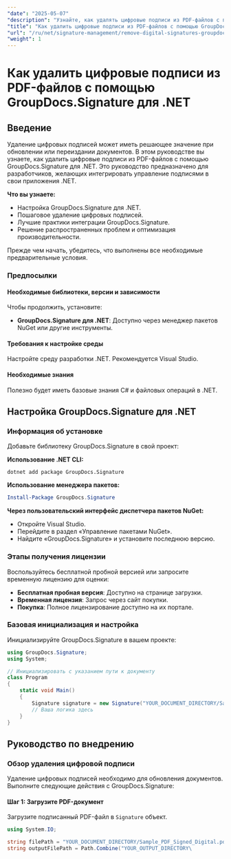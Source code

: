 ```yaml
---
"date": "2025-05-07"
"description": "Узнайте, как удалять цифровые подписи из PDF-файлов с помощью GroupDocs.Signature для .NET. В этом руководстве рассматриваются настройка, внедрение и передовые практики."
"title": "Как удалить цифровые подписи из PDF-файлов с помощью GroupDocs.Signature для .NET"
"url": "/ru/net/signature-management/remove-digital-signatures-groupdocs-signature-net/"
"weight": 1
---
```


# Как удалить цифровые подписи из PDF-файлов с помощью GroupDocs.Signature для .NET

## Введение

Удаление цифровых подписей может иметь решающее значение при обновлении или переиздании документов. В этом руководстве вы узнаете, как удалить цифровые подписи из PDF-файлов с помощью GroupDocs.Signature для .NET. Это руководство предназначено для разработчиков, желающих интегрировать управление подписями в свои приложения .NET.

**Что вы узнаете:**
- Настройка GroupDocs.Signature для .NET.
- Пошаговое удаление цифровых подписей.
- Лучшие практики интеграции GroupDocs.Signature.
- Решение распространенных проблем и оптимизация производительности.

Прежде чем начать, убедитесь, что выполнены все необходимые предварительные условия.

### Предпосылки

#### Необходимые библиотеки, версии и зависимости
Чтобы продолжить, установите:
- **GroupDocs.Signature для .NET**: Доступно через менеджер пакетов NuGet или другие инструменты.
  

#### Требования к настройке среды
Настройте среду разработки .NET. Рекомендуется Visual Studio.

#### Необходимые знания
Полезно будет иметь базовые знания C# и файловых операций в .NET.

## Настройка GroupDocs.Signature для .NET

### Информация об установке

Добавьте библиотеку GroupDocs.Signature в свой проект:

**Использование .NET CLI:**
```shell
dotnet add package GroupDocs.Signature
```

**Использование менеджера пакетов:**
```powershell
Install-Package GroupDocs.Signature
```

**Через пользовательский интерфейс диспетчера пакетов NuGet:**
- Откройте Visual Studio.
- Перейдите в раздел «Управление пакетами NuGet».
- Найдите «GroupDocs.Signature» и установите последнюю версию.

### Этапы получения лицензии

Воспользуйтесь бесплатной пробной версией или запросите временную лицензию для оценки:
- **Бесплатная пробная версия**: Доступно на странице загрузки.
- **Временная лицензия**: Запрос через сайт покупки.
- **Покупка**: Полное лицензирование доступно на их портале.

### Базовая инициализация и настройка

Инициализируйте GroupDocs.Signature в вашем проекте:

```csharp
using GroupDocs.Signature;
using System;

// Инициализировать с указанием пути к документу
class Program
{
    static void Main()
    {
        Signature signature = new Signature("YOUR_DOCUMENT_DIRECTORY/Sample_PDF_Signed_Digital.pdf");
        // Ваша логика здесь
    }
}
```

## Руководство по внедрению

### Обзор удаления цифровой подписи

Удаление цифровых подписей необходимо для обновления документов. Выполните следующие действия с GroupDocs.Signature:

#### Шаг 1: Загрузите PDF-документ

Загрузите подписанный PDF-файл в `Signature` объект.

```csharp
using System.IO;

string filePath = "YOUR_DOCUMENT_DIRECTORY/Sample_PDF_Signed_Digital.pdf";
string outputFilePath = Path.Combine("YOUR_OUTPUT_DIRECTORY\